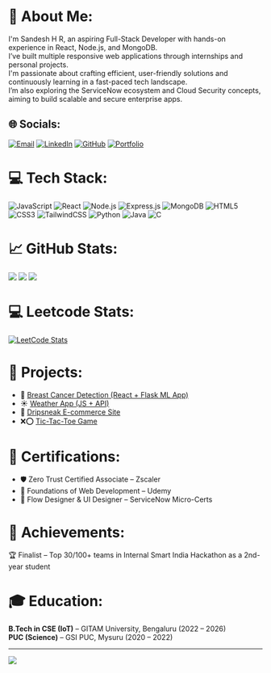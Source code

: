 # 💫 About Me:
I'm Sandesh H R, an aspiring Full-Stack Developer with hands-on experience in React, Node.js, and MongoDB.<br>
I’ve built multiple responsive web applications through internships and personal projects.<br>
I'm passionate about crafting efficient, user-friendly solutions and continuously learning in a fast-paced tech landscape.<br>
I’m also exploring the ServiceNow ecosystem and Cloud Security concepts, aiming to build scalable and secure enterprise apps.

## 🌐 Socials:
[![Email](https://img.shields.io/badge/Email-D14836?logo=gmail&logoColor=white)](mailto:sandeshhr334@gmail.com) 
[![LinkedIn](https://img.shields.io/badge/LinkedIn-blue?style=flat&logo=linkedin)](https://linkedin.com/in/sandesh-hr-32262a220)
[![GitHub](https://img.shields.io/badge/GitHub-000?style=flat&logo=github)](https://github.com/sandy334)
[![Portfolio](https://img.shields.io/badge/Portfolio-%23FF5722?style=flat&logo=Firefox&logoColor=white)](https://sandeshportfoliofrontend.netlify.app)

# 💻 Tech Stack:
![JavaScript](https://img.shields.io/badge/javascript-%23323330.svg?style=for-the-badge&logo=javascript&logoColor=%23F7DF1E) 
![React](https://img.shields.io/badge/react-%2320232a.svg?style=for-the-badge&logo=react&logoColor=%2361DAFB)
![Node.js](https://img.shields.io/badge/node.js-339933?style=for-the-badge&logo=nodedotjs&logoColor=white)
![Express.js](https://img.shields.io/badge/express.js-%23404d59.svg?style=for-the-badge&logo=express&logoColor=white)
![MongoDB](https://img.shields.io/badge/mongodb-%234ea94b.svg?style=for-the-badge&logo=mongodb&logoColor=white) 
![HTML5](https://img.shields.io/badge/html5-%23E34F26.svg?style=for-the-badge&logo=html5&logoColor=white) 
![CSS3](https://img.shields.io/badge/css3-%231572B6.svg?style=for-the-badge&logo=css3&logoColor=white)
![TailwindCSS](https://img.shields.io/badge/tailwindcss-%2338B2AC.svg?style=for-the-badge&logo=tailwind-css&logoColor=white)
![Python](https://img.shields.io/badge/python-3670A0?style=for-the-badge&logo=python&logoColor=ffdd54)
![Java](https://img.shields.io/badge/java-%23ED8B00.svg?style=for-the-badge&logo=openjdk&logoColor=white)
![C](https://img.shields.io/badge/c-%2300599C.svg?style=for-the-badge&logo=c&logoColor=white)

# 📈 GitHub Stats:
![](https://github-readme-stats.vercel.app/api?username=sandy334&theme=dark&hide_border=false&include_all_commits=true&count_private=true)
![](https://nirzak-streak-stats.vercel.app/?user=sandy334&theme=dark&hide_border=false)
![](https://github-readme-stats.vercel.app/api/top-langs/?username=sandy334&theme=dark&hide_border=false&layout=compact)

# 💻 Leetcode Stats:
[![LeetCode Stats](https://leetcard.jacoblin.cool/sandy_3_3_4?ext=heatmap)](https://leetcode.com/u/sandy_3_3_4/)

# 🌟 Projects:
- 🎯 [Breast Cancer Detection (React + Flask ML App)](https://breast-cancer-prediction-detection.onrender.com/)
- ☀️ [Weather App (JS + API)](https://65e0c9f92724210c1ad8b744--curious-kitten-a0bb67.netlify.app/)
- 🛒 [Dripsneak E-commerce Site](https://6638ff4c861482f97b4e0406--resilient-cendol-5ee238.netlify.app/)
- ❌⭕ [Tic-Tac-Toe Game](https://65e0ce03e014d50c5664a8dc--jade-croissant-d76022.netlify.app/)

# 🏅 Certifications:
- 🛡️ Zero Trust Certified Associate – Zscaler
- 🧠 Foundations of Web Development – Udemy
- 🔧 Flow Designer & UI Designer – ServiceNow Micro-Certs

# 🚀 Achievements:
🏆 Finalist – Top 30/100+ teams in Internal Smart India Hackathon as a 2nd-year student

# 🎓 Education:
**B.Tech in CSE (IoT)** – GITAM University, Bengaluru (2022 – 2026)  
**PUC (Science)** – GSI PUC, Mysuru (2020 – 2022)

---
[![](https://visitcount.itsvg.in/api?id=sandy334&icon=0&color=0)](https://visitcount.itsvg.in)

<!-- Proudly built by Sandesh using markdown magic ✨ -->
